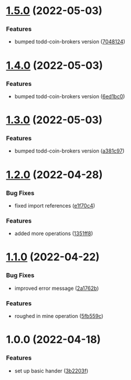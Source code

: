 # [1.5.0](https://github.com/xilution/todd-coin-tasks/compare/v1.4.0...v1.5.0) (2022-05-03)


### Features

* bumped todd-coin-brokers version ([7048124](https://github.com/xilution/todd-coin-tasks/commit/7048124cd652465e9fed3a49c657acee9e15bf8f))

# [1.4.0](https://github.com/xilution/todd-coin-tasks/compare/v1.3.0...v1.4.0) (2022-05-03)


### Features

* bumped todd-coin-brokers version ([6ed1bc0](https://github.com/xilution/todd-coin-tasks/commit/6ed1bc032ad90e771e2067cca204cde98d3c8994))

# [1.3.0](https://github.com/xilution/todd-coin-tasks/compare/v1.2.0...v1.3.0) (2022-05-03)


### Features

* bumped todd-coin-brokers version ([a381c97](https://github.com/xilution/todd-coin-tasks/commit/a381c971f3ff92334a357302f4a77f7cb9a5afd7))

# [1.2.0](https://github.com/xilution/todd-coin-tasks/compare/v1.1.0...v1.2.0) (2022-04-28)


### Bug Fixes

* fixed import references ([e1f70c4](https://github.com/xilution/todd-coin-tasks/commit/e1f70c4fb9e9b965b1f9cbfe1397399fa7cb6a40))


### Features

* added more operations ([1351ff8](https://github.com/xilution/todd-coin-tasks/commit/1351ff8cabc9f9fe10b8072aa39a27baee8ac17e))

# [1.1.0](https://github.com/xilution/todd-coin-tasks/compare/v1.0.0...v1.1.0) (2022-04-22)


### Bug Fixes

* improved error message ([2a1762b](https://github.com/xilution/todd-coin-tasks/commit/2a1762b84a76ce9fb96628307e058ecc27241bec))


### Features

* roughed in mine operation ([5fb559c](https://github.com/xilution/todd-coin-tasks/commit/5fb559cb6bf465a65bb7d57fc606588e5bf439e9))

# 1.0.0 (2022-04-18)


### Features

* set up basic hander ([3b2203f](https://github.com/xilution/todd-coin-tasks/commit/3b2203fb3130030afd04791dded81d4a73456756))

